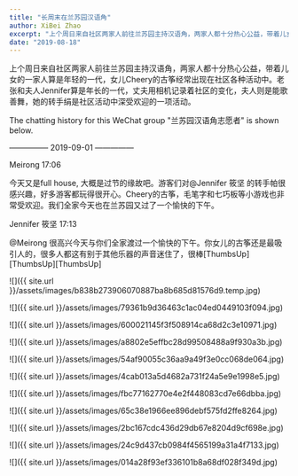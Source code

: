 ```yaml
---
title: "长周末在兰苏园汉语角"
author: XiBei Zhao
excerpt: "上个周日来自社区两家人前往兰苏园主持汉语角，两家人都十分热心公益，带着儿女的一家人算是年轻的一代，女儿Cheery的古筝经常出现在社区各种活动中。老张和夫人Jeniffer算是年长的一代，丈夫用相机记录着社区的变化，夫人则是能歌善舞，她的转手绢是社区活动中深受欢迎的一项活动。 "
date: "2019-08-18"
---
```


上个周日来自社区两家人前往兰苏园主持汉语角，两家人都十分热心公益，带着儿女的一家人算是年轻的一代，女儿Cheery的古筝经常出现在社区各种活动中。老张和夫人Jennifer算是年长的一代，丈夫用相机记录着社区的变化，夫人则是能歌善舞，她的转手绢是社区活动中深受欢迎的一项活动。

The chatting history for this WeChat group "兰苏园汉语角志愿者" is shown below.

—————  2019-09-01  —————

Meirong  17:06

今天又是full house, 大概是过节的缘故吧。游客们对@Jennifer 筱坚 的转手帕很感兴趣，好多游客都玩得很开心。Cheery的古筝，毛笔字和七巧板等小游戏也非常受欢迎。我们全家今天也在兰苏园又过了一个愉快的下午。

Jennifer 筱坚  17:13

@Meirong 很高兴今天与你们全家渡过一个愉快的下午。你女儿的古筝还是最吸引人的，很多人都这有别于其他乐器的声音迷住了，很棒[ThumbsUp][ThumbsUp][ThumbsUp]

![]({{ site.url }}/assets/images/b838b273906070887ba8b685d81576d9.temp.jpg)

![]({{ site.url }}/assets/images/79361b9d36463c1ac04ed0449103f094.jpg)

![]({{ site.url }}/assets/images/600021145f3f508914ca68d2c3e10971.jpg)

![]({{ site.url }}/assets/images/a8802e5effbc28d99508488a9f930a3b.jpg)

![]({{ site.url }}/assets/images/54af90055c36aa9a49f3e0cc068de064.jpg)

![]({{ site.url }}/assets/images/4cab013a5d4682a731f24a5e9e1998e5.jpg)

![]({{ site.url }}/assets/images/fbc77162770e4e2f448083cd7e66dbba.jpg)

![]({{ site.url }}/assets/images/65c38e1966ee896debf575fd2ffe8264.jpg)

![]({{ site.url }}/assets/images/2bc167cdc436d29db67e8204d9cf698e.jpg)

![]({{ site.url }}/assets/images/24c9d437cb0984f4565199a31a4f7133.jpg)

![]({{ site.url }}/assets/images/014a28f93ef336101b8a68df028f349d.jpg)
